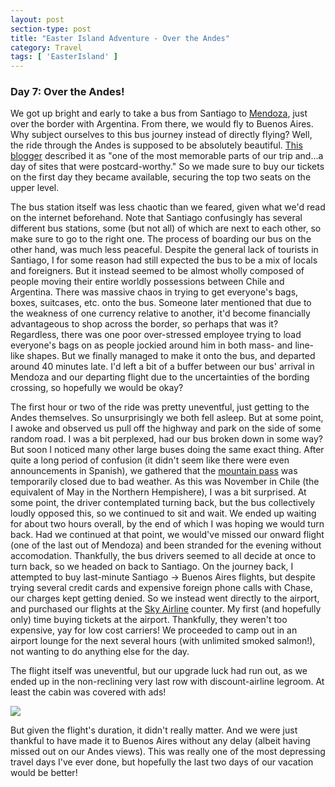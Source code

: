 ```yaml
---
layout: post
section-type: post
title: "Easter Island Adventure - Over the Andes"
category: Travel
tags: [ 'EasterIsland' ]
---
```


### Day 7: Over the Andes!

We got up bright and early to take a bus from Santiago to 
[Mendoza](https://en.wikipedia.org/wiki/Mendoza,_Argentina), just over the border
with Argentina. From there, we would fly to Buenos Aires. Why subject ourselves to
this bus journey instead of directly flying? Well, the ride through the Andes
is supposed to be absolutely beautiful.
[This blogger](http://weekendblitz.com/bus-ride-andes-santiago-mendoza/)
described it as "one of the most memorable parts of our trip and...a day of sites that were postcard-worthy."
So we made sure to buy our tickets on the first day they became available,
securing the top two seats on the upper level.

The bus station itself was less chaotic than we feared, given what we'd
read on the internet beforehand. Note that Santiago confusingly has several
different bus stations, some (but not all) of which are next to each other, so
make sure to go to the right one. The process of boarding our bus on the other hand,
was much less peaceful. Despite the general lack of tourists in Santiago, I for some
reason had still expected the bus to be a mix of locals and foreigners. But it
instead seemed to be almost wholly composed of people moving their entire
worldly possessions between Chile and Argentina. There was massive chaos in trying
to get everyone's bags, boxes, suitcases, etc. onto the bus. Someone later
mentioned that due to the weakness of one currency relative to another, it'd become
financially advantageous to shop across the border, so perhaps that was it?
Regardless, there was one poor over-stressed employee trying to load everyone's bags
on as people jockied around him in both mass- and line-like shapes.
But we finally managed to make it onto the bus, and departed around 40
minutes late. I'd left a bit of a buffer between our bus' arrival in Mendoza and
our departing flight due to the uncertainties of the bording crossing, so hopefully
we would be okay?

The first hour or two of the ride was pretty uneventful, just getting to the Andes themselves.
So unsurprisingly we both fell asleep. 
But at some point, I awoke and observed us pull off the highway and park on the
side of some random road. I was a bit perplexed, had our bus broken down in some way?
But soon I noticed many other large buses doing the same exact thing. After quite a long
period of confusion (it didn't seem like there were even announcements in Spanish), we
gathered that the
[mountain pass](https://en.wikipedia.org/wiki/Paso_Internacional_Los_Libertadores)
was temporarily closed due to bad weather. As this was November in Chile (the equivalent of
May in the Northern Hempishere), I was a bit surprised. At some point, the driver contemplated
turning back, but the bus collectively loudly opposed this, so we continued to sit and wait.
We ended up waiting for about two hours overall, by the end of which I was hoping we would turn
back. Had we continued at that point, we would've missed our onward flight (one of the last out
of Mendoza) and been stranded for the evening without accomodation. 
Thankfully, the bus drivers seemed to all decide
at once to turn back, so we headed on back to Santiago. On the journey back, I attempted
to buy last-minute Santiago -> Buenos Aires flights, but despite trying several credit cards and
expensive foreign phone calls with Chase, our charges kept getting denied. So we instead
went directly to the airport, and purchased our flights at the
[Sky Airline](https://en.wikipedia.org/wiki/Sky_Airline)
counter. My first (and hopefully only) time buying tickets at the airport. 
Thankfully, they weren't too expensive, yay for low cost carriers! We proceeded
to camp out in an airport lounge for the next several hours (with unlimited smoked salmon!), 
not wanting to do anything else for the day.

The flight itself was uneventful, but our upgrade luck had run out, as we ended up in the
non-reclining very last row with discount-airline legroom. At least the cabin was covered
with ads!

![](https://www.dl.dropboxusercontent.com/s/9go574ju7pbb1dv/MVIMG_20171103_212815.jpg?dl=0)

But given the flight's duration, it didn't really matter. And we were just thankful to have
made it to Buenos Aires without any delay (albeit having missed out on our Andes views).
This was really one of the most depressing travel days I've ever done, but hopefully
the last two days of our vacation would be better!
